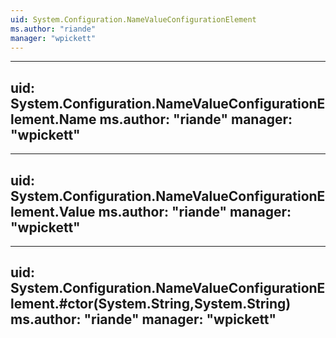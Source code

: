 ```yaml
---
uid: System.Configuration.NameValueConfigurationElement
ms.author: "riande"
manager: "wpickett"
---
```


---
uid: System.Configuration.NameValueConfigurationElement.Name
ms.author: "riande"
manager: "wpickett"
---

---
uid: System.Configuration.NameValueConfigurationElement.Value
ms.author: "riande"
manager: "wpickett"
---

---
uid: System.Configuration.NameValueConfigurationElement.#ctor(System.String,System.String)
ms.author: "riande"
manager: "wpickett"
---
